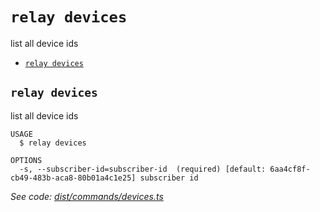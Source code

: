 `relay devices`
===============

list all device ids

* [`relay devices`](#relay-devices)

## `relay devices`

list all device ids

```
USAGE
  $ relay devices

OPTIONS
  -s, --subscriber-id=subscriber-id  (required) [default: 6aa4cf8f-cb49-483b-aca8-80b01a4c1e25] subscriber id
```

_See code: [dist/commands/devices.ts](https://github.com/relaypro/relay-cli/blob/v0.1.0/dist/commands/devices.ts)_
